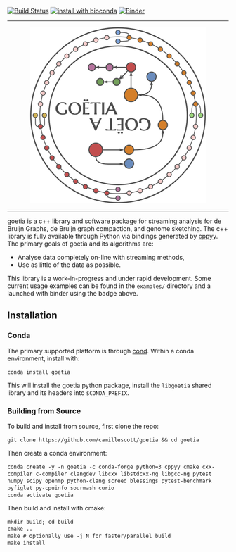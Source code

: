 
[![Build Status](https://travis-ci.org/camillescott/goetia.svg?branch=master)](https://travis-ci.org/camillescott/goetia)
[![install with bioconda](https://img.shields.io/badge/install%20with-bioconda-brightgreen.svg?style=flat)](http://bioconda.github.io/recipes/goetia/README.html)
[![Binder](https://mybinder.org/badge_logo.svg)](https://mybinder.org/v2/gh/camillescott/goetia/master?filepath=examples%2FStreaming%20Sourmash%20Demo.ipynb)

---

<div align="center">
<img src="docs/img/goetia_logo_v2.png" alt="logo" width="400" height="400">
</div>

---
    
goetia is a c++ library and software package for streaming analysis for de Bruijn Graphs, de Bruijn
graph compaction, and genome sketching. The c++ library is fully available through Python via
bindings generated by [cppyy](https://cppyy.readthedocs.io/en/latest/). The primary goals of
goetia and its algorithms are:

- Analyse data completely on-line with streaming methods,
- Use as little of the data as possible.

This library is a work-in-progress and under rapid development. Some current usage examples can be found in the `examples/` directory
and a launched with binder using the badge above.

## Installation

### Conda

The primary supported platform is through [cond](https://docs.conda.io/en/latest/miniconda.html). Within a conda
environment, install with:

    conda install goetia

This will install the goetia python package, install the `libgoetia` shared library
and its headers into `$CONDA_PREFIX`.

### Building from Source


To build and install from source, first clone the repo:

    git clone https://github.com/camillescott/goetia && cd goetia

Then create a conda environment:

    conda create -y -n goetia -c conda-forge python=3 cppyy cmake cxx-compiler c-compiler clangdev libcxx libstdcxx-ng libgcc-ng pytest numpy scipy openmp python-clang screed blessings pytest-benchmark pyfiglet py-cpuinfo sourmash curio
    conda activate goetia

Then build and install with cmake:

    mkdir build; cd build
    cmake ..
    make # optionally use -j N for faster/parallel build
    make install
